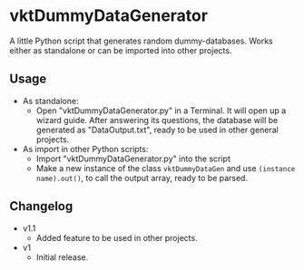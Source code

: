 # vktDummyDataGenerator

<p>A little Python script that generates random dummy-databases. Works either as standalone or can be imported into other projects.<p>

<h2>Usage</h2>
<ul>
    <li>As standalone:
        <ul><li>Open "vktDummyDataGenerator.py" in a Terminal. It will open up a wizard guide. After answering its questions, the database will be generated as "DataOutput.txt", ready to be used in other general projects.</li></ul>
    </li>
    <li>As import in other Python scripts:
        <ul>
            <li>Import "vktDummyDataGenerator.py" into the script</li>
            <li>Make a new instance of the class <code>vktDummyDataGen</code> and use <code>(instance name).out()</code>, to call the output array, ready to be parsed.</li>
        </ul>
    </li>
</ul>

<h2>Changelog</h2>
<ul>
    <li>v1.1
        <ul>
            <li>Added feature to be used in other projects.</li>
        </ul>
    </li>
    <li>v1
        <ul>
            <li>Initial release.</li>
        </ul>
    </li>

</ul>